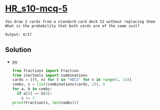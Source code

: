# [HR_s10-mcq-5](https://www.hackerrank.com/challenges/s10-mcq-5)

```en
You draw 2 cards from a standard-card deck 52 without replacing them
What is the probability that both cards are of the same suit?
```

```txt
Output: 4/17
```

## Solution

* py

  ```py
  from fractions import Fraction
  from itertools import combinations
  cards = [(t, n) for t in "HDCS" for n in range(1, 14)]
  combs, s = list(combinations(cards, 2)), 0
  for a, b in combs:
    if a[0] == b[0]:
      s += 1
  print(Fraction(s, len(combs)))
  ```
